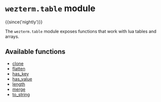# `wezterm.table` module

{{since('nightly')}}

The `wezterm.table` module exposes functions that work with lua tables and arrays.

## Available functions


  - [clone](clone.md)
  - [flatten](flatten.md)
  - [has_key](has_key.md)
  - [has_value](has_value.md)
  - [length](length.md)
  - [merge](merge.md)
  - [to_string](to_string.md)

